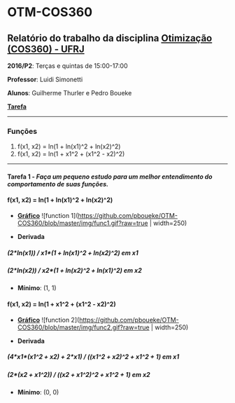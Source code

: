 # OTM-COS360

## Relatório do trabalho da disciplina [Otimização (COS360) - UFRJ](http://www.cos.ufrj.br/~luidi/cos360/otim.html)

**2016/P2**: Terças e quintas de 15:00-17:00

**Professor**: Luidi Simonetti

**Alunos**: Guilherme Thurler e Pedro Boueke

**[Tarefa](https://github.com/pboueke/OTM-COS360/blob/master/doc/COS360_Trabalho_09_2016.pdf)**

---

### Funções

1. f(x1, x2) = ln(1 + ln(x1)^2 + ln(x2)^2)
2. f(x1, x2) = ln(1 + x1^2 + (x1^2 - x2)^2)

---

#### Tarefa 1 - *Faça um pequeno estudo para um melhor entendimento do comportamento de suas funções.*

#### f(x1, x2) = ln(1 + ln(x1)^2 + ln(x2)^2)

* **[Gráfico](https://www.google.com.br/search?safe=off&q=ln%281+%2B+ln%28x%29%5E2+%2B+ln%28y%29%5E2%29&oq=ln%281+%2B+ln%28x%29%5E2+%2B+ln%28y%29%5E2%29&gs_l=serp.3..0i8i30k1.3682.6299.0.7751.4.4.0.0.0.0.305.861.0j3j0j1.4.0....0...1c.1.64.serp..0.3.666.kWqgk3Mgvus)**
![function 1](https://github.com/pboueke/OTM-COS360/blob/master/img/func1.gif?raw=true | width=250)

* **Derivada**
##### (2\*ln(x1)) / x1\*(1 + ln(x1)^2 + ln(x2)^2) em x1
##### (2\*ln(x2)) / x2\*(1 + ln(x2)^2 + ln(x1)^2) em x2

* **Mínimo**: (1, 1)

#### f(x1, x2) = ln(1 + x1^2 + (x1^2 - x2)^2)

* **[Gráfico](https://www.google.com.br/search?safe=off&q=ln%281+%2B+x%5E2+%2B+%28x%5E2+-+y%29%5E2%29&oq=ln%281+%2B+x%5E2+%2B+%28x%5E2+-+y%29%5E2%29&gs_l=serp.3..0i8i30k1l10.32603.39538.0.39688.6.6.0.0.0.0.254.790.0j3j1.4.0....0...1c.1.64.serp..2.2.364...0i8i10i30k1.8JgrcN1a4-M)**
![function 2](https://github.com/pboueke/OTM-COS360/blob/master/img/func2.gif?raw=true | width=250)

* **Derivada**
##### (4\*x1\*(x1^2 + x2) + 2\*x1) / ((x1^2 + x2)^2 + x1^2 + 1) em x1
##### (2\*(x2 + x1^2)) / ((x2 + x1^2)^2 + x1^2 + 1) em x2

* **Mínimo**: (0, 0)
